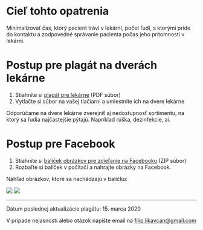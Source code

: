 # Cieľ tohto opatrenia

Minimalizovať čas, ktorý pacient trávi v lekárni, počet ľudí, s ktorými príde do kontaktu a zodpovedné správanie pacienta počas jeho prítomnosti v lekárni.

# Postup pre plagát na dverách lekárne

1. Stiahnite si [plagát pre lekárne](files/lekarne/lekarne-plagat-v2020031501.pdf) (PDF súbor)
2. Vytlačte si súbor na vašej tlačiarni a umiestnite ich na dvere lekárne

Odporúčame na dvere lekárne zverejniť aj nedostupnosť sortimentu, na ktorý sa ľudia najčastejšie pýtajú. Napríklad rúška, dezinfekcie, ai.

# Postup pre Facebook

1. Stiahnite si [balíček obrázkov pre zdieľanie na Facebooku](files/lekarne/lekarne-social-media-pack.zip) (ZIP súbor)
2. Rozbaľte si balíček v počítači a nahrajte obrázky na Facebook.

Náhľad obrázkov, ktoré sa nachádzajú v balíčku:

![](https://github.com/misotrnka/slovensko-help/wiki/images/lekarne/lekarne-social-preview.png)
![](https://github.com/misotrnka/slovensko-help/wiki/images/lekarne/plagat-2020031501.png)


***
Dátum poslednej aktualizácie plagátu: 15. marca 2020

V prípade nejasností alebo otázok napíšte email na filip.likavcan@gmail.com